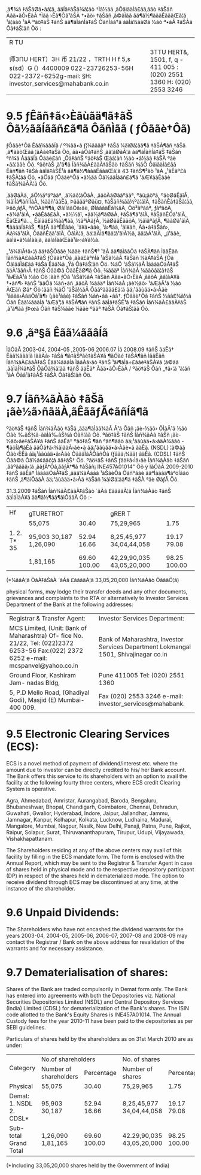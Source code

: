 ‚ã¶¾ã ‡ãŠãØã•ãã¦ã, ãäÍã‡ãŠã¾ã¦ãò †Ìã½ãá ‚ãÔãìãäÌã£ãã‚ããò ‡ãŠãñ Àãä•ãÔ›ÈãÀ †Ìãâ ›Èã¶Ôã¹ãŠÀ †•ãò› ‡ãŠãñ ‚ã©ãÌãã ãä¶ã½¶ããäÊããäŒã¦ã ¹ã¦ããò ¹ãÀ ºãö‡ãŠ ‡ãñŠ ãä¶ãÌãñÍã‡ãŠ ÔãñÌãã†â ãäÌã¼ããØã ½ãò ª•ãÃ ‡ãŠÀã Ôã‡ãŠ¦ãñ Öö :  

<html><body><table><tr><td>R TU </td><td></td></tr><tr><td>师3ΠU HERT）3H 币 21/22 ，TRTH H f 5,s s(sd）G (）4400009 022-23726253-56H 022-2372-6252g-mail: §H: investor_services@mahabank.co.in</td><td>3TTU HERT&, 1501, f, q - 411 005 : (020) 2551 1360 H: (020) 2553 3246</td></tr></table></body></html>  

# 9.5 ƒÊãñ‡ã‹›Èãùãä¶ã‡ãŠ Ôã½ããÍããñ£ã¶ã ÔãñÌãã ( ƒÔããè†Ôã)  

ƒÔããè†Ôã Êãã¼ããâÍã / º¾ãã•ã ƒ¦¾ãããäª ‡ãŠã ¼ãìØã¦ãã¶ã ‡ãŠÀ¶ãñ ‡ãŠã ‚ã¶ããõŒãã ¦ãÀãè‡ãŠã Öõ, ãä•ãÔã‡ãñŠ ‚ãâ¦ãØãÃ¦ã ãä¶ãÌãñÍã‡ãŠ ‡ãŠãñ ªñ¾ã ÀããäÍã Ôããè£ãñ „Ôã‡ãñŠ ºãö‡ãŠ Œãã¦ãñ ½ãò •ã½ãã ‡ãŠÀ ªãè •ãã¦ããè Öõ. ºãö‡ãŠ ‚ã¹ã¶ã Íãñ¾ãÀ£ããÀ‡ãŠãò ‡ãŠãñ ¾ãÖ ÔãìãäÌã£ãã Êãñ¶ãñ ‡ãŠã ãäÌã‡ãŠÊ¹ã ãä¶ã½¶ããäÊããäŒã¦ã 43 ‡ãñŠ¶³ãò ¹ãÀ „¹ãÊãº£ã ‡ãŠÀ¦ãã Öõ, •ãÖãâ ƒÔããè†Ôã •ã½ãã Ôã½ããÍããñ£ã¶ã ¹ãÆ¥ããÊããè ‡ãŠã¾ãÃÀ¦ã Öõ.  

‚ããØãÀã, ‚ãÖ½ãªãºããª, ‚ã½ãð¦ãÔãÀ, ‚ããõÀâØããºããª, ºãü¡ãöªã, ºãòØãÊãîÂ, ¼ãìÌã¶ãñÍÌãÀ, ¼ããñ¹ããÊã, ÞãâãäªØãü¤, ‡ãŠãñ¾ãâ½ºã¦ãîÀ, ‡ãŠãñÊã‡ãŠã¦ãã, Þãõ¸ãƒÃ, ªñÖÀãªî¶ã, ØãìÌããÖã›ãè, ØÌãããäÊã¾ãÀ, Öö³ãºããª, ƒâªãõÀ, •ã¾ã¹ãìÀ, •ããÊãâ£ãÀ, •ã½½ãî,  •ãã½ã¶ãØãÀ, ‡ãŠã¶ã¹ãîÀ, ‡ãŠãñÊÖã¹ãìÀ, ÊãŒã¶ã…, Êãìãä£ã¾ãã¶ãã, ½ãªìÀãƒÃ, ½ãØãâÊããõÀ, ½ãìâºãƒÃ, ¶ããØã¹ãìÀ, ¶ãããäÍã‡ãŠ, ¶ãƒÃ ãäªÊÊããè, ¹ã¥ã•ããè, ¹ã›¶ãã, ¹ãì¥ãñ, Àã•ã‡ãŠãñ›, Àã¾ã¹ãîÀ, ÔããñÊãã¹ãîÀ, ÔãìÀ¦ã, ãä¦ãÀÌã¶ãâ¦ã¹ãìÀ½ã, ãä¦ãÁ¹ãìÀ, „¡ì¹ããè, ãäÌã•ã¾ãÌãã¡ã, ãäÌãÍããŒãã¹ã››á¥ã½ã.  

„¹ã¾ãìÃ‡ã‹¦ã ãä‡ãŠÔããè ¼ããè ‡ãñŠ¶³ ¹ãÀ ãä¶ãÌããÔã ‡ãŠÀ¶ãñ ÌããÊãñ Íãñ¾ãÀ£ããÀ‡ãŠ ƒÔããè†Ôã ‚ããä£ãªñÍã ¹ãŠã½ãÃ ‡ãŠãñ ¼ãÀ‡ãŠÀ ƒÔã ÔãìãäÌã£ãã ‡ãŠã Êãã¼ã „Ÿã Ôã‡ãŠ¦ãñ Öö. ¾ãÖ ¹ãŠã½ãÃ ÌãããäÓãÃ‡ãŠ ãäÀ¹ããñ›Ã ‡ãñŠ Ôãã©ã ÔãâÊãØ¶ã Öõ. ¾ããäª Íãñ¾ãÀ ¼ããõãä¦ã‡ãŠ ¹ãÆãÂ¹ã ½ãò Öõ ¦ããñ ƒÔã ¹ãŠã½ãÃ ‡ãŠãñ Àãä•ãÔ›ÈãÀ ‚ããõÀ ‚ãâ¦ãÀ¥ã †•ãñ¶› ‡ãñŠ ¹ããÔã ¼ãñ•ãñ ‚ããõÀ ¾ããäª Íãñ¾ãÀ ¡ãè½ãõ› ¹ãÆãÂ¹ã ½ãò ÀŒãñ Øã† Öö ¦ããñ ¾ãÖ ¹ãŠã½ãÃ Ôãâºãâãä£ã¦ã ãä¡¹ããùãä•ã›Àãè ¹ãããä›ÃãäÔã¹ã¶› (¡ãè¹ããè) ‡ãŠãñ ¼ãñ•ãã •ãã†. ƒÔããè†Ôã ‡ãñŠ ½ãã£¾ã½ã Ôãñ Êãã¼ããâÍã ¹ãÆã¹¦ã ‡ãŠÀ¶ãñ ‡ãñŠ ãäÌã‡ãŠÊ¹ã ‡ãŠãñ Íãñ¾ãÀ£ããÀ‡ãŠ ‚ã¹ã¶ãã ƒÞœã Ôãñ ‡ãŠ¼ããè ¼ããè ºãâª ‡ãŠÀ Ôã‡ãŠ¦ãã Öõ.  

# 9.6	 ‚ãª§ã Êãã¼ããâÍã  

ÌãÓãÃ 2003-04, 2004-05 ,2005-06 2006.07 Ìã 2008.09 ‡ãñŠ ãäÊã† Êãã¼ããâÍã ÌããÀâ› ‡ãŠã ¶ã‡ãŠªãè‡ãŠÀ¥ã ¶ãÖãé ‡ãŠÀ¶ãñ ÌããÊãñ Íãñ¾ãÀ£ããÀ‡ãŠ Êãã¼ããâÍã ÌããÀâ›ãò ‡ãñŠ ¹ãì¶ãÌã÷£ããè‡ãŠÀ¥ã ¦ã©ãã ‚ããÌãÍ¾ã‡ãŠ ÔãÖã¾ã¦ãã ‡ãñŠ ãäÊã† Àãä•ãÔ›ÈãÀ / ºãö‡ãŠ Ôãñ „‡ã‹¦ã ¹ã¦ãñ ¹ãÀ Ôãâ¹ã‡ãÃŠ ‡ãŠÀ Ôã‡ãŠ¦ãñ Öö.  

# 9.7	 Íãñ¾ãÀãò ‡ãŠã ¡ãè½ã›ñãäÀ‚ãÊããƒÃ¢ãñÍã¶ã  

ºãö‡ãŠ ‡ãñŠ Íãñ¾ãÀãò ‡ãŠã ‚ããä¶ãÌãã¾ãÃ Â¹ã Ôãñ ¡ãè-½ãõ› ÔÌãÂ¹ã ½ãò Öãè ‰ãŠ¾ã-ãäÌã‰ãŠ¾ã Öãñ¦ãã Öõ. ºãö‡ãŠ ‡ãñŠ Íãñ¾ãÀã ‡ãŠñ ¡ãè-½ãõ›ãè‡ãŠÀ¥ã ‡ãñŠ ãäÊã† ºãö‡ãŠ ¶ãñ ªãñ¶ããò ãä¡¹ããùãä•ã›ãäÀ¾ããò - ¶ãõÍã¶ãÊã ãäÔã‡ã‹¾ãìãäÀ›ãè•ã ãä¡¹ããùãä•ã›Àãè•ã ãäÊã. (NSDL) ¦ã©ãã Ôãò›ÈÊã ãä¡¹ããùãä•ã›Àãè ÔããäÌãÃÔãñÔã (ƒâãä¡¾ãã) ãäÊã. (CDSL) ‡ãñŠ Ôãã©ã Ôã½ã¢ããõ¦ã ãä‡ãŠ† Öö. ºãö‡ãŠ ‡ãñŠ ƒãä‡ã‹Ìã›ãè Íãñ¾ãÀãò ‡ãŠãñ ‚ããºãâãä›¦ã ‚ããƒÃ†Ôã‚ããƒÃ†¶ã ‡ãŠãñ¡ INE457A01014" Öõ ý ÌãÓãÃ 2009-2010 ‡ãñŠ ãäÊã† ÌãããäÓãÃ‡ãŠ ‚ããä¼ãÀàãã ¹ãŠãèÔã Ôãñºããè ãäªÍãããä¶ãªóÍããò ‡ãñŠ ‚ã¶ãìÔããÀ ãä¡¹ãùããä•ã›Àã ‡ãŠãñ ¼ãìØã¦ãã¶ã ‡ãŠÀ ªãè ØãƒÃ Öõ.  

31.3.2009 ‡ãŠãñ Íãñ¾ãÀ£ããÀ‡ãŠãò ´ãÀã £ãããäÀ¦ã Íãñ¾ãÀãò ‡ãñŠ ãäÌãÌãÀ¥ã ãä¶ã½¶ãã¶ãìÔããÀ Öõ :-   


<html><body><table><tr><td rowspan="2">Hf</td><td colspan="2"></td><td colspan="2"></td></tr><tr><td>gTURETROT</td><td></td><td>gRER T</td><td></td></tr><tr><td></td><td>55,075</td><td>30.40</td><td>75,29,965</td><td>1.75</td></tr><tr><td>1. 2. T* 35</td><td>95,903 30,187 1,26,090</td><td>52.94 16.66</td><td>8,25,45,977 34,04,44,058</td><td>19.17 79.08</td></tr><tr><td></td><td>1,81,165</td><td>69.60 100.00</td><td>42,29,90,035 43,05,20,000</td><td>98.25 100.00</td></tr></table></body></html>

(\*¼ããÀ¦ã ÔãÀ‡ãŠãÀ ´ãÀã £ãããäÀ¦ã 33,05,20,000 Íãñ¾ãÀãò ÔããäÖ¦ã)  

physical forms, may lodge their transfer deeds and any other documents, grievances and complaints to the RTA or alternatively to Investor Services Department of the Bank at the following addresses:  

<html><body><table><tr><td>Registrar & Transfer Agent:</td><td>Investor Services Department:</td></tr><tr><td>MCS Limited, (Unit: Bank of Maharashtra) Of- fice No. 21/22, Tel: (022)2372 6253-56 Fax:(022) 2372 6252 e-mail: mcspanvel@yahoo.co.in</td><td>Bank of Maharashtra, Investor Services Department Lokmangal 1501, Shivajinagar co.in</td></tr><tr><td>Ground Floor, Kashiram Jam- nadas Bldg,</td><td>Pune 411005 Tel: (020) 2551 1360</td></tr><tr><td>5, P.D Mello Road, (Ghadiyal Godi), Masjid (E) Mumbai- 400 009.</td><td>Fax (020) 2553 3246 e-mail: investor_services@mahabank.</td></tr></table></body></html>  

# 9.5	 Electronic Clearing Services (ECS):  

ECS is a novel method of payment of dividend/interest etc. where the amount due to investor can be directly credited to his/ her Bank account. The Bank offers this service to its shareholders with an option to avail the facility at the following fourty three centers, where ECS credit Clearing System is operative.  

Agra, Ahmedabad, Amristar, Aurangabad, Baroda, Bengaluru, Bhubaneshwar, Bhopal, Chandigarh, Coimbatore, Chennai, Dehradun, Guwahati, Gwalior, Hyderabad, Indore, Jaipur, Jallandhar, Jammu, Jamnagar, Kanpur, Kolhapur, Kolkata, Lucknow, Ludhaina, Madurai, Mangalore, Mumbai, Nagpur, Nasik, New Delhi, Panaji, Patna, Pune, Rajkot, Raipur, Solapur, Surat, Thiruvananthapuram, Tirupur, Udupi, Vijayawada, Vishakhapattanam.  

The Shareholders residing at any of the above centers may avail of this facility by filling in the ECS mandate form. The form is enclosed with the Annual Report, which may be sent to the Registrar & Transfer Agent in case of shares held in physical mode and to the respective depository participant (DP) in respect of the shares held in dematerialized mode. The option to receive dividend through ECS may be discontinued at any time, at the instance of the shareholder.  

# 9.6	 Unpaid Dividends:  

The Shareholders who have not encashed the dividend warrants for the years 2003-04, 2004-05, 2005-06, 2006-07, 2007-08 and 2008-09 may contact the Registrar / Bank on the above address for revalidation of the warrants and for necessary assistance.  

# 9.7	 Dematerialisation of shares:  

Shares of the Bank are traded compulsorily in Demat form only. The Bank has entered into agreements with both the Depositories viz. National Securities Depositories Limited (NSDL) and Central Depository Services (India) Limited (CDSL) for dematerialization of the Bank's shares. The ISIN code allotted to the Bank's Equity Shares is INE457A01014. The Annual Custody fees for the year 2010-11 have been paid to the depositories as per SEBI guidelines.  

Particulars of shares held by the shareholders as on 31st March 2010 are as under:  

<html><body><table><tr><td rowspan="2">Category</td><td colspan="2">No.of shareholders</td><td colspan="2">No. of shares</td></tr><tr><td>Number of shareholders</td><td>Percentage</td><td>Number of shares</td><td>Percentage</td></tr><tr><td>Physical</td><td>55,075</td><td>30.40</td><td>75,29,965</td><td>1.75</td></tr><tr><td>Demat: 1. NSDL 2. CDSL*</td><td>95,903 30,187</td><td>52.94 16.66</td><td>8,25,45,977 34,04,44,058</td><td>19.17 79.08</td></tr><tr><td>Sub-total Grand Total</td><td>1,26,090 1,81,165</td><td>69.60 100.00</td><td>42.29,90,035 43,05,20,000</td><td>98.25 100.00</td></tr></table></body></html>

(\*Including 33,05,20,000 shares held by the Government of India)  